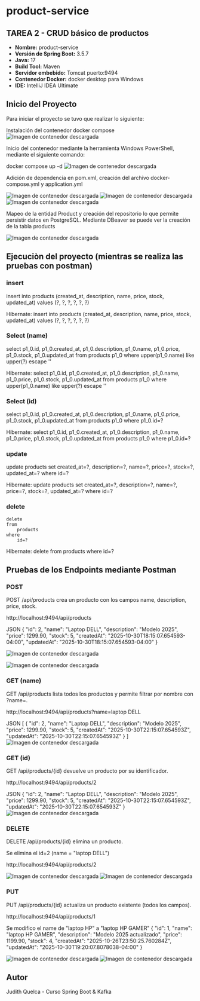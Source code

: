 # product-service

## TAREA 2 - CRUD básico de productos

- **Nombre:** product-service
- **Versión de Spring Boot:** 3.5.7
- **Java:** 17
- **Build Tool:** Maven
- **Servidor embebido:** Tomcat puerto:9494
- **Contenedor Docker:** docker desktop para Windows
- **IDE:** IntelliJ IDEA Ultimate


## Inicio del Proyecto

Para iniciar el proyecto se tuvo que realizar lo siguiente:

Instalación del contenedor docker compose
![Imagen de contenedor descargada](screenshot/Docker-Desktop.png)

Inicio del contenedor mediante la herramienta Windows PowerShell, mediante el siguiente comando:

docker compose up -d
![Imagen de contenedor descargada](screenshot/Inicio-Docker.png)

Adición de dependencia en pom.xml, creación del archivo docker-compose.yml y application.yml

![Imagen de contenedor descargada](screenshot/pomxml.png)
![Imagen de contenedor descargada](screenshot/dockeryml.png)
![Imagen de contenedor descargada](screenshot/aplicationyml.png)	

Mapeo de la entidad Product y creación del repositorio lo que permite persistir datos en PostgreSQL. Mediante DBeaver se puede ver la creación de la tabla products

![Imagen de contenedor descargada](screenshot/Mapeo-product.png)

## Ejecuciòn del proyecto (mientras se realiza las pruebas con postman)

### insert

insert 
    into
        products
        (created_at, description, name, price, stock, updated_at) 
    values
        (?, ?, ?, ?, ?, ?)
		
Hibernate: 
    insert 
    into
        products
        (created_at, description, name, price, stock, updated_at) 
    values
        (?, ?, ?, ?, ?, ?)
		
### Select (name)

 select
        p1_0.id,
        p1_0.created_at,
        p1_0.description,
        p1_0.name,
        p1_0.price,
        p1_0.stock,
        p1_0.updated_at 
    from
        products p1_0 
    where
        upper(p1_0.name) like upper(?) escape '\'
		
Hibernate: 
    select
        p1_0.id,
        p1_0.created_at,
        p1_0.description,
        p1_0.name,
        p1_0.price,
        p1_0.stock,
        p1_0.updated_at 
    from
        products p1_0 
    where
        upper(p1_0.name) like upper(?) escape '\'
		
### Select (id)

select
        p1_0.id,
        p1_0.created_at,
        p1_0.description,
        p1_0.name,
        p1_0.price,
        p1_0.stock,
        p1_0.updated_at 
    from
        products p1_0 
    where
        p1_0.id=?
		
Hibernate: 
    select
        p1_0.id,
        p1_0.created_at,
        p1_0.description,
        p1_0.name,
        p1_0.price,
        p1_0.stock,
        p1_0.updated_at 
    from
        products p1_0 
    where
        p1_0.id=?
		
### update

 update
        products 
    set
        created_at=?,
        description=?,
        name=?,
        price=?,
        stock=?,
        updated_at=? 
    where
        id=?
		
Hibernate: 
    update
        products 
    set
        created_at=?,
        description=?,
        name=?,
        price=?,
        stock=?,
        updated_at=? 
    where
        id=?
		
### delete

    delete
    from
        products 
    where
        id=?
		
Hibernate: 
    delete 
    from
        products 
    where
        id=?
		
## Pruebas de los Endpoints mediante Postman

### POST
POST /api/products crea un producto con los campos name, description, price, stock.

http://localhost:9494/api/products

JSON
{
    "id": 2,
    "name": "Laptop DELL",
    "description": "Modelo 2025",
    "price": 1299.90,
    "stock": 5,
    "createdAt": "2025-10-30T18:15:07.654593-04:00",
    "updatedAt": "2025-10-30T18:15:07.654593-04:00"
}

![Imagen de contenedor descargada](screenshot/POST-Crear-producto.png)

![Imagen de contenedor descargada](screenshot/Select-products.png)

### GET (name)

GET /api/products lista todos los productos y permite filtrar por nombre con ?name=.

http://localhost:9494/api/products?name=laptop DELL

JSON
[
    {
        "id": 2,
        "name": "Laptop DELL",
        "description": "Modelo 2025",
        "price": 1299.90,
        "stock": 5,
        "createdAt": "2025-10-30T22:15:07.654593Z",
        "updatedAt": "2025-10-30T22:15:07.654593Z"
    }
]
![Imagen de contenedor descargada](screenshot/GET-Listar-products-name.png)

### GET (id)

GET /api/products/{id} devuelve un producto por su identificador.

http://localhost:9494/api/products/2

JSON
{
    "id": 2,
    "name": "Laptop DELL",
    "description": "Modelo 2025",
    "price": 1299.90,
    "stock": 5,
    "createdAt": "2025-10-30T22:15:07.654593Z",
    "updatedAt": "2025-10-30T22:15:07.654593Z"
}
![Imagen de contenedor descargada](screenshot/GET-Obtener-producto-por-id.png)


### DELETE

DELETE /api/products/{id} elimina un producto.

Se elimina el id=2 (name = "laptop DELL")

http://localhost:9494/api/products/2


![Imagen de contenedor descargada](screenshot/DELETE-Eliminar-Producto.png)
![Imagen de contenedor descargada](screenshot/VERIFICA-DELETE.png)

### PUT 

PUT /api/products/{id} actualiza un producto existente (todos los campos).

http://localhost:9494/api/products/1

Se modifico el name de "laptop HP" a "laptop HP GAMER"
{
    "id": 1,
    "name": "laptop HP GAMER",
    "description": "Modelo 2025 actualizado",
    "price": 1199.90,
    "stock": 4,
    "createdAt": "2025-10-26T23:50:25.760284Z",
    "updatedAt": "2025-10-30T19:20:07.8078038-04:00"
}


![Imagen de contenedor descargada](screenshot/PUT-Actualizar-Producto-ID=1.png)
![Imagen de contenedor descargada](screenshot/VERIFICA-UPDATE.png)								

## Autor
Judith Quelca - Curso Spring Boot & Kafka